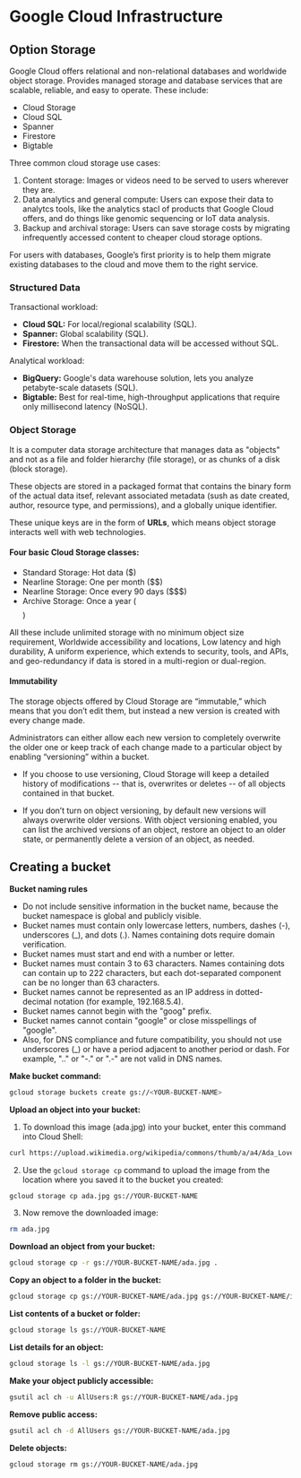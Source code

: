 # Google Cloud Infrastructure

## Option Storage

Google Cloud offers relational and non-relational databases and worldwide object storage. Provides managed storage and database services that are scalable, reliable, and easy to operate. These include: 

* Cloud Storage
* Cloud SQL
* Spanner
* Firestore
* Bigtable

Three common cloud storage use cases:

1. Content storage: Images or videos need to be served to users wherever they are.
2. Data analytics and general compute: Users can expose their data to analytcs tools, like the analytics stacl of products that Google Cloud offers, and do things like genomic sequencing or IoT data analysis.
3. Backup and archival storage: Users can save storage costs by migrating infrequently accessed content to cheaper cloud storage options.

For users with databases, Google’s first priority is to help them migrate existing databases to the cloud and move them to the right service.

### Structured Data

Transactional workload:

* **Cloud SQL:** For local/regional scalability (SQL).
* **Spanner:** Global scalability (SQL).
* **Firestore:** When the transactional data will be accessed without SQL.

Analytical workload:

* **BigQuery:** Google's data warehouse solution, lets you analyze petabyte-scale datasets (SQL).
* **Bigtable:** Best for real-time, high-throughput applications that require only millisecond latency (NoSQL).

### Object Storage

It is a computer data storage architecture that manages data as "objects" and not as a file and folder hierarchy (file storage), or as chunks of a disk (block storage).

These objects are stored in a packaged format that contains the binary form of the actual data itsef, relevant associated metadata (sush as date created, author, resource type, and permissions), and a globally unique identifier.

These unique keys are in the form of **URLs**, which means object storage interacts well with web technologies.

#### Four basic Cloud Storage classes:

* Standard Storage: Hot data ($)
* Nearline Storage: One per month ($$)
* Nearline Storage: Once every 90 days ($$$)
* Archive Storage: Once a year ($$$$)

All these include unlimited storage with no minimum object size requirement, Worldwide accessibility and locations, Low latency and high durability, A
uniform experience, which extends to security, tools, and APIs, and geo-redundancy if data is stored in a multi-region or dual-region.

#### Immutability

The storage objects offered by Cloud Storage are “immutable,” which means that you don’t edit them, but instead a new version is created with every change made.

Administrators can either allow each new version to completely overwrite the older one or keep track of each change made to a particular object by enabling “versioning” within a bucket.

* If you choose to use versioning, Cloud Storage will keep a detailed history of modifications -- that is, overwrites or deletes -- of all objects contained in that bucket.

* If you don’t turn on object versioning, by default new versions will always overwrite older versions.
With object versioning enabled, you can list the archived versions of an object, restore an object to an older state, or permanently delete a version of an object, as needed.

## Creating a bucket

**Bucket naming rules**

* Do not include sensitive information in the bucket name, because the bucket namespace is global and publicly visible.
* Bucket names must contain only lowercase letters, numbers, dashes (-), underscores (_), and dots (.). Names containing dots require domain verification.
* Bucket names must start and end with a number or letter.
* Bucket names must contain 3 to 63 characters. Names containing dots can contain up to 222 characters, but each dot-separated component can be no longer than 63 characters.
* Bucket names cannot be represented as an IP address in dotted-decimal notation (for example, 192.168.5.4).
* Bucket names cannot begin with the "goog" prefix.
* Bucket names cannot contain "google" or close misspellings of "google".
* Also, for DNS compliance and future compatibility, you should not use underscores (_) or have a period adjacent to another period or dash. For example, ".." or "-." or ".-" are not valid in DNS names.

**Make bucket command:**

```bash
gcloud storage buckets create gs://<YOUR-BUCKET-NAME>
```

**Upload an object into your bucket:**

1. To download this image (ada.jpg) into your bucket, enter this command into Cloud Shell:

```bash
curl https://upload.wikimedia.org/wikipedia/commons/thumb/a/a4/Ada_Lovelace_portrait.jpg/800px-Ada_Lovelace_portrait.jpg --output ada.jpg
```

2. Use the `gcloud storage cp` command to upload the image from the location where you saved it to the bucket you created:

```bash
gcloud storage cp ada.jpg gs://YOUR-BUCKET-NAME
```

3. Now remove the downloaded image:

```bash
rm ada.jpg
```

**Download an object from your bucket:**

```bash
gcloud storage cp -r gs://YOUR-BUCKET-NAME/ada.jpg .

```

**Copy an object to a folder in the bucket:**

```bash
gcloud storage cp gs://YOUR-BUCKET-NAME/ada.jpg gs://YOUR-BUCKET-NAME/image-folder/

```

**List contents of a bucket or folder:**

```bash
gcloud storage ls gs://YOUR-BUCKET-NAME

```

**List details for an object:**

```bash
gcloud storage ls -l gs://YOUR-BUCKET-NAME/ada.jpg

```

**Make your object publicly accessible:**

```bash
gsutil acl ch -u AllUsers:R gs://YOUR-BUCKET-NAME/ada.jpg

```

**Remove public access:**

```bash
gsutil acl ch -d AllUsers gs://YOUR-BUCKET-NAME/ada.jpg

```

**Delete objects:**

```bash
gcloud storage rm gs://YOUR-BUCKET-NAME/ada.jpg
```
